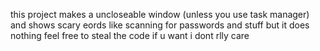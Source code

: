 this project makes a uncloseable window (unless you use task manager) and shows scary eords like scanning for passwords and stuff but it does nothing feel free to steal the code if u want i dont rlly care
